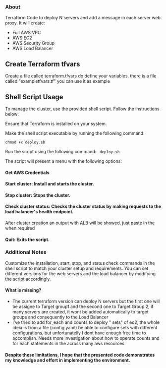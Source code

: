 ### About
Terraform Code to deploy N servers and add a message in each server web proxy.
It will create:
* Full AWS VPC
* AWS EC2
* AWS Security Group
* AWS Load Balancer

## Create Terraform tfvars
Create a file called terraform.tfvars do define your variables, there is a file called "exampletfvars.tf" you can use it as example
## Shell Script Usage

  

To manage the cluster, use the provided shell script. Follow the instructions below:

Ensure that Terraform is installed on your system.

Make the shell script executable by running the following command:

  

```
chmod +x deploy.sh
```
  

Run the script using the following command:
 ``` deploy.sh```

  


  

The script will present a menu with the following options:

#### Get AWS Credentials

#### Start cluster: Install and starts the cluster.

#### Stop cluster: Stops the cluster.

#### Check cluster status: Checks the cluster status by making requests to the load balancer's health endpoint.
After cluster creation an output with ALB will be showed, just paste in the when required

#### Quit: Exits the script.

  

### Additional Notes

Customize the installation, start, stop, and status check commands in the shell script to match your cluster setup and requirements.
You can set different versions for the web servers and the load balancer by modifying the script accordingly.

  
#### What is missing?
* The current terraform version can deploy N servers but the first one will be assigne to Target group1 and the second one to Target Group 2, if many servers are created, it wont be added automatically to target groups and consequently to the Load Balancer
* I've tried to add for_each and counts to deploy " sets" of ec2, the whole ideia is from a file (config.yaml) be able to configure sets with different configurations, but unfortunatelly I dont have enough free time to accomplish. Needs more investigation about how to operate counts and for each statements in the across many aws resources

#### Despite these limitations, I hope that the presented code demonstrates my knowledge and effort in implementing the environment.
